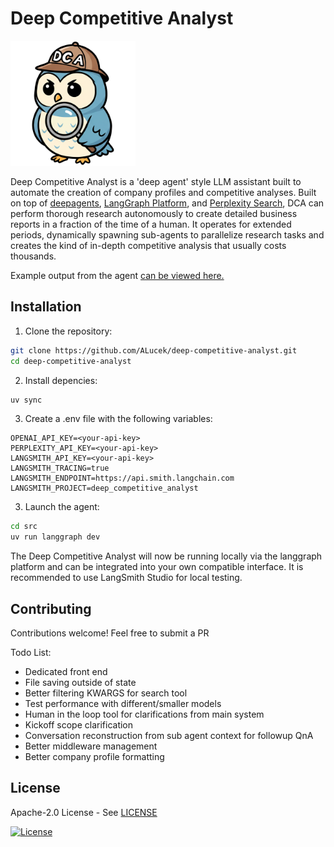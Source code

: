 # Deep Competitive Analyst

<img src="./dca_logo.png" width=200>

Deep Competitive Analyst is a 'deep agent' style LLM assistant built to automate the creation of company profiles and competitive analyses. Built on top of [deepagents](https://github.com/langchain-ai/deepagents), [LangGraph Platform](https://www.langchain.com/langgraph-platform), and [Perplexity Search](https://docs.perplexity.ai/getting-started/overview), DCA can perform thorough research autonomously to create detailed business reports in a fraction of the time of a human. It operates for extended periods, dynamically spawning sub-agents to parallelize research tasks and creates the kind of in-depth competitive analysis that usually costs thousands.

Example output from the agent [can be viewed here.](./example_output/)

## Installation

1. Clone the repository:

```bash
git clone https://github.com/ALucek/deep-competitive-analyst.git
cd deep-competitive-analyst
```

2. Install depencies:

```bash
uv sync
```

3. Create a .env file with the following variables:

```env
OPENAI_API_KEY=<your-api-key>
PERPLEXITY_API_KEY=<your-api-key>
LANGSMITH_API_KEY=<your-api-key>
LANGSMITH_TRACING=true
LANGSMITH_ENDPOINT=https://api.smith.langchain.com
LANGSMITH_PROJECT=deep_competitive_analyst
```

3. Launch the agent:

```bash
cd src
uv run langgraph dev  
```

The Deep Competitive Analyst will now be running locally via the langgraph platform and can be integrated into your own compatible interface. It is recommended to use LangSmith Studio for local testing.

## Contributing

Contributions welcome! Feel free to submit a PR

Todo List:  
- Dedicated front end
- File saving outside of state
- Better filtering KWARGS for search tool
- Test performance with different/smaller models
- Human in the loop tool for clarifications from main system
- Kickoff scope clarification
- Conversation reconstruction from sub agent context for followup QnA
- Better middleware management
- Better company profile formatting

## License

Apache-2.0 License - See [LICENSE](LICENSE)

[![License](https://img.shields.io/badge/License-Apache_2.0-blue.svg)](https://opensource.org/licenses/Apache-2.0)
